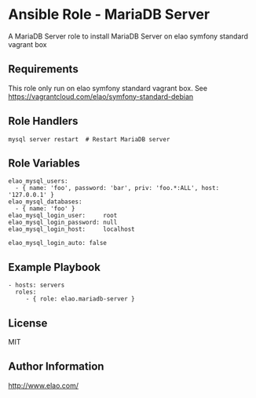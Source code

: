 Ansible Role - MariaDB Server
=============================

A MariaDB Server role to install MariaDB Server on elao symfony standard vagrant box


Requirements
------------

This role only run on elao symfony standard vagrant box. See https://vagrantcloud.com/elao/symfony-standard-debian


Role Handlers
-------------

    mysql server restart  # Restart MariaDB server


Role Variables
--------------

    elao_mysql_users:
      - { name: 'foo', password: 'bar', priv: 'foo.*:ALL', host: '127.0.0.1' }
    elao_mysql_databases:
      - { name: 'foo' }
    elao_mysql_login_user:     root
    elao_mysql_login_password: null
    elao_mysql_login_host:     localhost

    elao_mysql_login_auto: false


Example Playbook
----------------

    - hosts: servers
      roles:
         - { role: elao.mariadb-server }


License
-------

MIT


Author Information
------------------

http://www.elao.com/
